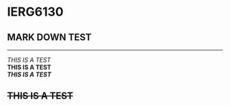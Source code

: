 # IERG6130
## MARK DOWN TEST
---
*THIS IS A TEST*  
**THIS IS A TEST**  
***THIS IS A TEST***  

~~THIS IS A TEST~~  
---
